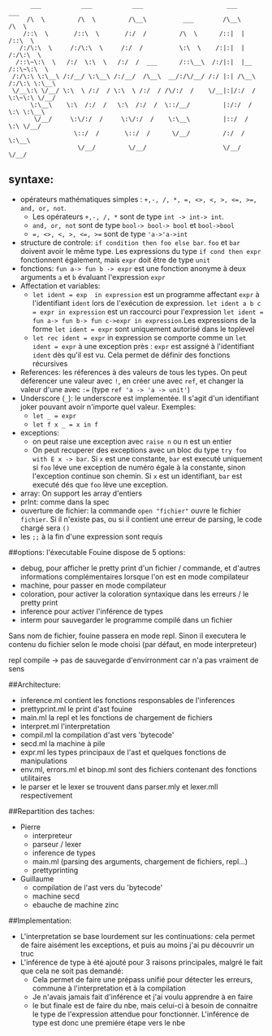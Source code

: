           ___           ___           ___                       ___           ___     
         /\  \         /\  \         /\__\          ___        /\__\         /\  \    
        /::\  \       /::\  \       /:/  /         /\  \      /::|  |       /::\  \   
       /:/\:\  \     /:/\:\  \     /:/  /          \:\  \    /:|:|  |      /:/\:\  \  
      /::\~\:\  \   /:/  \:\  \   /:/  /  ___      /::\__\  /:/|:|  |__   /::\~\:\  \ 
     /:/\:\ \:\__\ /:/__/ \:\__\ /:/__/  /\__\  __/:/\/__/ /:/ |:| /\__\ /:/\:\ \:\__\
     \/__\:\ \/__/ \:\  \ /:/  / \:\  \ /:/  / /\/:/  /    \/__|:|/:/  / \:\~\:\ \/__/
          \:\__\    \:\  /:/  /   \:\  /:/  /  \::/__/         |:/:/  /   \:\ \:\__\  
           \/__/     \:\/:/  /     \:\/:/  /    \:\__\         |::/  /     \:\ \/__/  
                      \::/  /       \::/  /      \/__/         /:/  /       \:\__\    
                       \/__/         \/__/                     \/__/         \/__/    


## syntaxe: 
- opérateurs mathématiques simples : `+,-, /, *, =, <>, <, >, <=, >=, and, or, not`. 
   - Les opérateurs `+,-, /, *` sont de type `int -> int-> int`. 
   - `and, or, not` sont de type `bool-> bool-> bool` et `bool->bool` 
   - `=, <>, <, >, <=, >=` sont de type `'a->'a->int` 
- structure de controle: `if condition then foo else bar`. `foo` et `bar` doivent avoir le même type. Les expressions du type `if cond then expr` fonctionnent également, mais `expr` doit être de type `unit`
- fonctions: `fun a-> fun b -> expr` est une fonction anonyme à deux arguments `a` et `b` évaluant l'expression `expr`
- Affectation et variables:
     - `let ident = exp  in expression` est un programme affectant `expr` à l'identifiant `ident` lors de l'exécution de expression. `let ident a b c = expr in expression` est un raccourci pour l'expression `let ident = fun a-> fun b-> fun c->expr in expression`.Les expressions de la forme `let ident = expr` sont uniquement autorisé dans le toplevel
     - `let rec ident = expr` in expression se comporte comme un `let ident = expr` à une exception près : `expr` est assigné à l'identifiant `ident` dès qu'il est vu. Cela permet de définir des fonctions récursives 
- References: les réferences à des valeurs de tous les types. On peut déferencer une valeur avec `!`, en créer une avec `ref`, et changer la valeur d'une avec `:=` (type `ref 'a -> 'a -> unit'`)
- Underscore (`_`): le underscore est implementée. Il s'agit d'un identifiant joker pouvant avoir n'importe quel valeur. Exemples: 
    - `let _ = expr`
    - `let f x _ = x in f `
- exceptions: 
    - on peut raise une exception avec `raise n` ou n est un entier
    - On peut recuperer des exceptions avec un bloc du type `try foo with E x -> bar`. Si `x` est une constante, `bar` est executé uniquement si `foo` léve une exception de numéro égale à la constante, sinon l'exception continue son chemin. Si `x` est un identifiant, `bar` est executé dés que `foo` lève une exception.
- array: On support les array d'entiers
- prInt: comme dans la spec
- ouverture de fichier: la commande `open "fichier"` ouvre le fichier `fichier`. Si il n'existe pas, ou si il contient une erreur de parsing, le code chargé sera `()`
- les `;;` à la fin d'une expression sont requis


##options:
l'éxecutable Fouine dispose de 5 options:
- debug, pour afficher le pretty print d'un fichier / commande, et d'autres informations complémentaires lorsque l'on est en mode compilateur
- machine, pour passer en mode compilateur
- coloration, pour activer la coloration syntaxique dans les erreurs / le pretty print
- inference pour activer l'inférence de types
- interm pour sauvegarder le programme compilé dans un fichier

Sans nom de fichier, fouine passera en mode repl. Sinon il executera le contenu du fichier selon le mode choisi (par défaut, en mode interpreteur)


repl compile -> pas de sauvegarde d'envirronment car n'a pas vraiment de sens


##Architecture:
- inference.ml contient les fonctions responsables de l'inferences
- prettyprint.ml le print d'ast fouine
- main.ml la repl et les fonctions de chargement de fichiers
- interpret.ml l'interpretation
- compil.ml la compilation d'ast vers 'bytecode'
- secd.ml la machine à pile
- expr.ml les types principaux de l'ast et quelques fonctions de manipulations
- env.ml, errors.ml et binop.ml sont des fichiers contenant des fonctions utilitaires
- le parser et le lexer se trouvent dans parser.mly et lexer.mll respectivement


##Repartition des taches:
- Pierre
    - interpreteur
    - parseur / lexer
    - inference de types
    - main.ml (parsing des arguments, chargement de fichiers, repl...)
    - prettyprinting
- Guillaume
    - compilation de l'ast vers du 'bytecode'
    - machine secd
    - ebauche de machine zinc



##Implementation:
- L'interpretation se base lourdement sur les continuations: cela permet de faire aisément les exceptions, et puis au moins j'ai pu découvrir un truc
- L'inférence de type à été ajouté pour 3 raisons principales, malgré le fait que cela ne soit pas demandé:
    - Cela permet de faire une prépass unifié pour détecter les erreurs, commune à l'interpretation et à la compilation
    - Je n'avais jamais fait d'inférence et j'ai voulu apprendre à en faire
    - le but finale est de faire du nbe, mais celui-ci à besoin de connaitre le type de l'expression attendue pour fonctionner. L'inférence de type est donc une premiére étape vers le nbe
